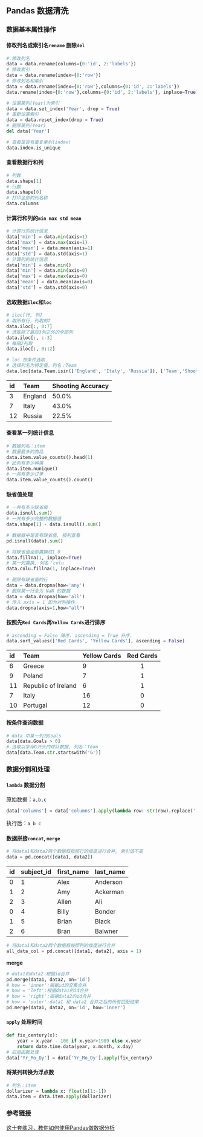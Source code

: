 ## Pandas 数据清洗

### 数据基本属性操作

#### 修改列名或索引名`rename`  删除`del`

```python
# 修改列名
data = data.rename(columns={0:'id', 2:'labels'})
# 修改索引
data = data.rename(index={0:'row'})
# 修改列名和索引
data = data.rename(index={0:'row'},columns={0:'id', 2:'labels'})
data.rename(index={0:'row'},columns={0:'id', 2:'labels'}, inplace=True)

# 设置某列(Year)为索引
data = data.set_index('Year', drop = True)
# 重新设置索引
data = data.reset_index(drop = True)
# 删除某列(Year)
del data['Year']

# 查看是否有重复索引(index)
data.index.is_unique
```

#### 查看数据行和列

```python
# 列数
data.shape[1]
# 行数
data.shape[0]
# 打印全部的列名称
data.columns
```

#### 计算行和列的`min max std mean`

```python
# 计算行的统计信息
data['min'] = data.min(axis=1)
data['max'] = data.max(axis=1)
data['mean'] = data.mean(axis=1)
data['std'] = data.std(axis=1)
# 计算列的统计信息
data['min'] = data.min()
data['min'] = data.min(axis=0)
data['max'] = data.max(axis=0)
data['mean'] = data.mean(axis=0)
data['std'] = data.std(axis=0)
```



#### 选取数据`iloc`和`loc`

```python
# iloc[行, 列]
# 取所有行，列取前7
data.iloc[:, 0:7]
# 选取除了最后3列之外的全部列
data.iloc[:, :-3]
# 每隔2列取
data.iloc[:, 0::2]
```

```python
# loc 按条件选取
# 选择列名为特定值，列名：Team
data.loc[data.Team.isin(['England', 'Italy', 'Russia']), ['Team','Shooting Accuracy']]
```

| id   | Team    | Shooting Accuracy |
| :--- | :------ | ----------------- |
| 3    | England | 50.0%             |
| 7    | Italy   | 43.0%             |
| 12   | Russia  | 22.5%             |

#### 查看某一列统计信息

```python
# 数据列名：item
# 数量最多的商品
data.item.value_counts().head(1)
# 此列有多少种类
data.item.nunique()
# 一共有多少订单
data.item.value_counts().count()
```

#### 缺省值处理

```python
# 一共有多少缺省值
data.isnull.sum()
# 一共有多少完整的数据值
data.shape[1] - data.isnull().sum()

# 数据框中是否有缺省值, 按列查看
pd.isnull(data).sum()

# 将缺省值全部置换成1.0
data.fillna(1, inplace=True)
# 某一列置换, 列名：colu
data.colu.fillna(1, inplace=True)

# 删除有缺省值的行
data = data.dropna(how='any')
# 删除某一行全为 NaN 的数据
data = data.dropna(how='all')
# 传入 axis = 1 即为对列操作
data.dropna(axis=1,how="all")
```



#### 按照先`Red Cards`再`Yellow Cards`进行排序

```python
# ascending = False 降序. ascending = True 升序.
data.sort_values(['Red Cards', 'Yellow Cards'], ascending = False)
```

| id   | Team                | Yellow Cards | Red Cards |
| :--- | :------------------ | :----------- | :-------: |
| 6    | Greece              | 9            |     1     |
| 9    | Poland              | 7            |     1     |
| 11   | Republic of Ireland | 6            |     1     |
| 7    | Italy               | 16           |     0     |
| 10   | Portugal            | 12           |     0     |

#### 按条件查询数据

```python
# data 中某一列为Goals
data[data.Goals > 6]
# 选取以字母G开头的球队数据, 列名：Team
data[data.Team.str.startswith('G')]
```

### 数据分割和处理

#### `lambda` 数据分割 

原始数据：`a,b,c`

```python
data['columns'] = data['columns'].apply(lambda row: str(row).replace(',', ' '))
```

执行后：`a b c`

#### 数据拼接`concat`, `merge`

```python
# 将data1和data2两个数据框按照行的维度进行合并, 索引值不变
data = pd.concat([data1, data2])
```

| id   | subject_id | first_name | last_name |
| :--- | :--------- | :--------- | --------- |
| 0    | 1          | Alex       | Anderson  |
| 1    | 2          | Amy        | Ackerman  |
| 2    | 3          | Allen      | Ali       |
| 0    | 4          | Billy      | Bonder    |
| 1    | 5          | Brian      | Black     |
| 2    | 6          | Bran       | Balwner   |

```python
# 将data1和data2两个数据框按照列的维度进行合并
all_data_col = pd.concat([data1, data2], axis = 1)
```

**merge**

```python
# data1和data2 根据id合并
pd.merge(data1, data2, on='id')
# how = 'inner':根据id的交集合并
# how = 'left':根据data1的id合并
# how = 'right':根据data2的id合并
# how = 'outer':data1 和 data2 合并之后的所有匹配结果
pd.merge(data1, data2, on='id', how='inner')
```

#### `apply` 处理时间

```python
def fix_century(x):
    year = x.year - 100 if x.year>1989 else x.year
    return date.time.data(year, x.month, x.day)
# 应用函数处理
data['Yr_Mo_Dy'] = data['Yr_Mo_Dy'].apply(fix_century)
```



#### 将某列转换为浮点数

```python
# 列名：item
dollarizer = lambda x: float(x[1:-1])
data.item = data.item.apply(dollarizer)
```





### 参考链接

[这十套练习，教你如何使用Pandas做数据分析](<https://www.kesci.com/home/project/5a8afe517f2d695222327e14>)

